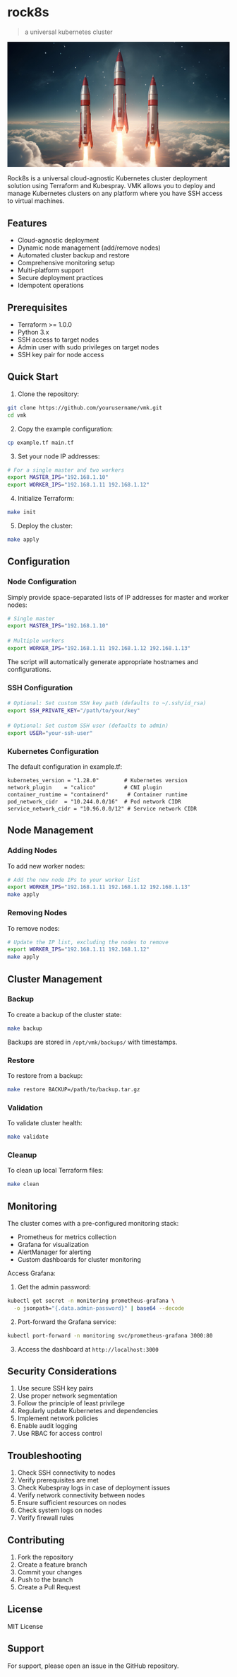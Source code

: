 # rock8s

> a universal kubernetes cluster

![](./rock8t.jpg)

Rock8s is a universal cloud-agnostic Kubernetes cluster deployment solution using Terraform and Kubespray. VMK allows you to deploy and manage Kubernetes clusters on any platform where you have SSH access to virtual machines.

## Features

- Cloud-agnostic deployment
- Dynamic node management (add/remove nodes)
- Automated cluster backup and restore
- Comprehensive monitoring setup
- Multi-platform support
- Secure deployment practices
- Idempotent operations

## Prerequisites

- Terraform >= 1.0.0
- Python 3.x
- SSH access to target nodes
- Admin user with sudo privileges on target nodes
- SSH key pair for node access

## Quick Start

1. Clone the repository:
```bash
git clone https://github.com/yourusername/vmk.git
cd vmk
```

2. Copy the example configuration:
```bash
cp example.tf main.tf
```

3. Set your node IP addresses:
```bash
# For a single master and two workers
export MASTER_IPS="192.168.1.10"
export WORKER_IPS="192.168.1.11 192.168.1.12"
```

4. Initialize Terraform:
```bash
make init
```

5. Deploy the cluster:
```bash
make apply
```

## Configuration

### Node Configuration

Simply provide space-separated lists of IP addresses for master and worker nodes:

```bash
# Single master
export MASTER_IPS="192.168.1.10"

# Multiple workers
export WORKER_IPS="192.168.1.11 192.168.1.12 192.168.1.13"
```

The script will automatically generate appropriate hostnames and configurations.

### SSH Configuration

```bash
# Optional: Set custom SSH key path (defaults to ~/.ssh/id_rsa)
export SSH_PRIVATE_KEY="/path/to/your/key"

# Optional: Set custom SSH user (defaults to admin)
export USER="your-ssh-user"
```

### Kubernetes Configuration

The default configuration in example.tf:

```hcl
kubernetes_version = "1.28.0"        # Kubernetes version
network_plugin    = "calico"         # CNI plugin
container_runtime = "containerd"      # Container runtime
pod_network_cidr  = "10.244.0.0/16"  # Pod network CIDR
service_network_cidr = "10.96.0.0/12" # Service network CIDR
```

## Node Management

### Adding Nodes

To add new worker nodes:

```bash
# Add the new node IPs to your worker list
export WORKER_IPS="192.168.1.11 192.168.1.12 192.168.1.13"
make apply
```

### Removing Nodes

To remove nodes:

```bash
# Update the IP list, excluding the nodes to remove
export WORKER_IPS="192.168.1.11 192.168.1.12"
make apply
```

## Cluster Management

### Backup

To create a backup of the cluster state:

```bash
make backup
```

Backups are stored in `/opt/vmk/backups/` with timestamps.

### Restore

To restore from a backup:

```bash
make restore BACKUP=/path/to/backup.tar.gz
```

### Validation

To validate cluster health:

```bash
make validate
```

### Cleanup

To clean up local Terraform files:

```bash
make clean
```

## Monitoring

The cluster comes with a pre-configured monitoring stack:

- Prometheus for metrics collection
- Grafana for visualization
- AlertManager for alerting
- Custom dashboards for cluster monitoring

Access Grafana:
1. Get the admin password:
```bash
kubectl get secret -n monitoring prometheus-grafana \
  -o jsonpath="{.data.admin-password}" | base64 --decode
```

2. Port-forward the Grafana service:
```bash
kubectl port-forward -n monitoring svc/prometheus-grafana 3000:80
```

3. Access the dashboard at `http://localhost:3000`

## Security Considerations

1. Use secure SSH key pairs
2. Use proper network segmentation
3. Follow the principle of least privilege
4. Regularly update Kubernetes and dependencies
5. Implement network policies
6. Enable audit logging
7. Use RBAC for access control

## Troubleshooting

1. Check SSH connectivity to nodes
2. Verify prerequisites are met
3. Check Kubespray logs in case of deployment issues
4. Verify network connectivity between nodes
5. Ensure sufficient resources on nodes
6. Check system logs on nodes
7. Verify firewall rules

## Contributing

1. Fork the repository
2. Create a feature branch
3. Commit your changes
4. Push to the branch
5. Create a Pull Request

## License

MIT License

## Support

For support, please open an issue in the GitHub repository.
